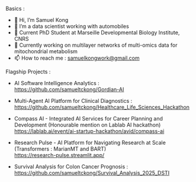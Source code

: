 Basics : 
- 👋 Hi, I’m Samuel Kong
- 👀 I’m a data scientist working with automobiles
- 💼 Current PhD Student at Marseille Developmental Biology Institute, CNRS
- 🌱 Currently working on multilayer networks of multi-omics data for mitochondrial metabolism
- 📫 How to reach me : samuelkongwork@gmail.com


Flagship Projects :
- AI Software Intelligence Analytics : <br />
https://github.com/samueltckong/Gordian-AI

- Multi-Agent AI Platform for Clinical Diagnostics : <br />
https://github.com/samueltckong/Healthcare_Life_Sciences_Hackathon

- Compass AI - Integrated AI Services for Career Planning and Development (Honourable mention on Lablab AI hackathon)<br />
https://lablab.ai/event/ai-startup-hackathon/avid/compass-ai

- Research Pulse - AI Platform for Navigating Research at Scale (Transformers : MarianMT and BART)<br />
https://research-pulse.streamlit.app/

- Survival Analysis for Colon Cancer Prognosis : <br />
https://github.com/samueltckong/Survival_Analysis_2025_DSTI

<!---
smlkg/smlkg is a ✨ special ✨ repository because its `README.md` (this file) appears on your GitHub profile.
You can click the Preview link to take a look at your changes.
--->
